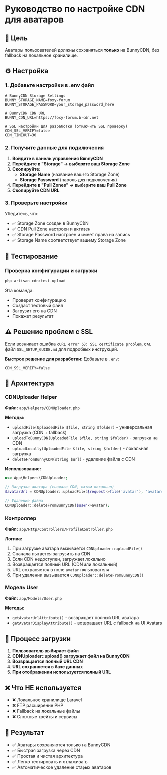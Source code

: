 # Руководство по настройке CDN для аватаров

## 🎯 Цель

Аватары пользователей должны сохраняться **только** на BunnyCDN, без fallback на локальное хранилище.

## ⚙️ Настройка

### 1. Добавьте настройки в .env файл

```env
# BunnyCDN Storage Settings
BUNNY_STORAGE_NAME=foxy-forum
BUNNY_STORAGE_PASSWORD=your_storage_password_here

# BunnyCDN CDN URL
BUNNY_CDN_URL=https://foxy-forum.b-cdn.net

# SSL настройки для разработки (отключить SSL проверку)
CDN_SSL_VERIFY=false
CDN_TIMEOUT=30
```

### 2. Получите данные для подключения

1. **Войдите в панель управления BunnyCDN**
2. **Перейдите в "Storage" → выберите ваш Storage Zone**
3. **Скопируйте:**
   - **Storage Name** (название вашего Storage Zone)
   - **Storage Password** (пароль для подключения)
4. **Перейдите в "Pull Zones" → выберите ваш Pull Zone**
5. **Скопируйте CDN URL**

### 3. Проверьте настройки

Убедитесь, что:
- ✅ Storage Zone создан в BunnyCDN
- ✅ CDN Pull Zone настроен и активен
- ✅ Storage Password настроен и имеет права на запись
- ✅ Storage Name соответствует вашему Storage Zone

## 🚀 Тестирование

### Проверка конфигурации и загрузки

```bash
php artisan cdn:test-upload
```

Эта команда:
- Проверит конфигурацию
- Создаст тестовый файл
- Загрузит его на CDN
- Покажет результат

## ⚠️ Решение проблем с SSL

Если возникает ошибка `cURL error 60: SSL certificate problem`, см. файл `SSL_SETUP_GUIDE.md` для подробных инструкций.

**Быстрое решение для разработки:**
Добавьте в `.env`:
```env
CDN_SSL_VERIFY=false
```

## 📁 Архитектура

### CDNUploader Helper

**Файл:** `app/Helpers/CDNUploader.php`

**Методы:**
- `uploadFile(UploadedFile $file, string $folder)` - универсальная загрузка (CDN + fallback)
- `uploadToBunnyCDN(UploadedFile $file, string $folder)` - загрузка на CDN
- `uploadLocally(UploadedFile $file, string $folder)` - локальная загрузка
- `deleteFromBunnyCDN(string $url)` - удаление файла с CDN

**Использование:**
```php
use App\Helpers\CDNUploader;

// Загрузка аватара (сначала CDN, потом локально)
$avatarUrl = CDNUploader::uploadFile($request->file('avatar'), 'avatars');

// Удаление файла
CDNUploader::deleteFromBunnyCDN($user->avatar);
```

### Контроллер

**Файл:** `app/Http/Controllers/ProfileController.php`

**Логика:**
1. При загрузке аватара вызывается `CDNUploader::uploadFile()`
2. Сначала пытается загрузить на CDN
3. Если CDN недоступен, загружает локально
4. Возвращается полный URL (CDN или локальный)
5. URL сохраняется в поле `avatar` пользователя
6. При удалении вызывается `CDNUploader::deleteFromBunnyCDN()`

### Модель User

**Файл:** `app/Models/User.php`

**Методы:**
- `getAvatarUrlAttribute()` - возвращает полный URL аватара
- `getAvatarDisplayAttribute()` - возвращает URL с fallback на UI Avatars

## 🔄 Процесс загрузки

1. **Пользователь выбирает файл**
2. **CDNUploader::upload() загружает файл на BunnyCDN**
3. **Возвращается полный URL CDN**
4. **URL сохраняется в базе данных**
5. **При отображении используется полный URL**

## ❌ Что НЕ используется

- ❌ Локальное хранилище Laravel
- ❌ FTP расширение PHP
- ❌ Fallback на локальные файлы
- ❌ Сложные трейты и сервисы

## 🎉 Результат

- ✅ Аватары сохраняются только на BunnyCDN
- ✅ Быстрая загрузка через CDN
- ✅ Простая и чистая архитектура
- ✅ Легко тестировать и отлаживать
- ✅ Автоматическое удаление старых аватаров
